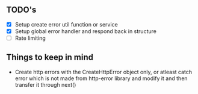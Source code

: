 ## TODO's

-   [x] Setup create error util function or service
-   [x] Setup global error handler and respond back in structure
-   [ ] Rate limiting

## Things to keep in mind

-   Create http errors with the CreateHttpError object only, or atleast catch error which is not made from http-error library and modify it and then transfer it through next()

